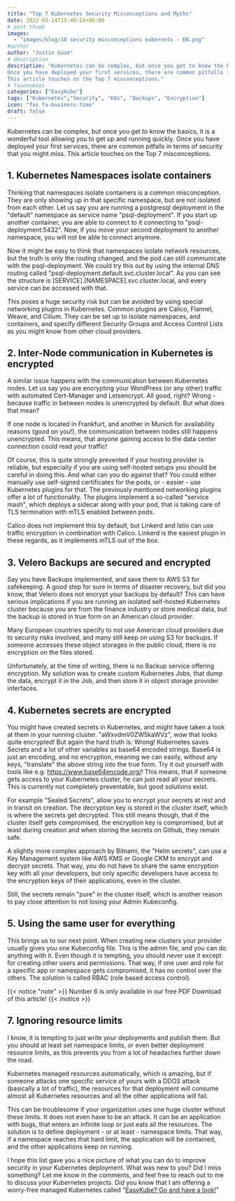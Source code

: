 ```yaml
---
title: "Top 7 Kubernetes Security Misconceptions and Myths"
date: 2022-03-14T15:40:24+06:00
# post thumb
images:
  - "images/blog/10 security misconceptions kubernets - EN.png"
#author
author: "Justin Güse"
# description
description: "Kubernetes can be complex, but once you get to know the basics, it is a wonderful tool allowing you to get up and running quickly. 
Once you have deployed your first services, there are common pitfalls in terms of security that you might miss.
This article touches on the Top 7 misconceptions."
# Taxonomies
categories: ["EasyKube"]
tags: ["Kubernetes","Security", "K8s", "Backups", "Encryption"]
icon: "fas fa-business-time"
draft: false
---
```


Kubernetes can be complex, but once you get to know the basics, it is a wonderful tool allowing you to get up and running quickly. 
Once you have deployed your first services, there are common pitfalls in terms of security that you might miss.
This article touches on the Top 7 misconceptions.

## 1. Kubernetes Namespaces isolate containers

Thinking that namespaces isolate containers is a common misconception. They are only showing up in that specific namespace, but are not isolated from each other. Let us say you are running a postgresql deployment in the "default" namespace as service name "psql-deployment". If you start up another container, you are able to connect to it connecting to "psql-deployment:5432". Now, if you move your second deployment to another namespace, you will not be able to connect anymore. 

Now it might be easy to think that namespaces isolate network resources, but the truth is only the routing changed, and the pod can still communicate with the psql-deployment. We could try this out by using the internal DNS routing called "psql-deployment.default.svc.cluster.local". As you can see the structure is [SERVICE].[NAMESPACE].svc.cluster.local, and every service can be accessed with that.

This poses a huge security risk but can be avoided by using special networking plugins in Kubernetes. Common plugins are Calico, Flannel, Weave, and Cilium. They can be set up to isolate namespaces, and containers, and specify different Security Groups and Access Control Lists as you might know from other cloud providers.


## 2.  Inter-Node communication in Kubernetes is encrypted

A similar issue happens with the communication between Kubernetes nodes. Let us say you are encrypting your WordPress (or any other) traffic with automated Cert-Manager and Letsencrypt. All good, right? Wrong - because traffic in between nodes is unencrypted by default. 
But what does that mean?

If one node is located in Frankfurt, and another in Munich for availability reasons (good on you!), the communication between nodes still happens unencrypted. This means, that anyone gaining access to the data center connection could read your traffic!

Of course, this is quite strongly prevented if your hosting provider is reliable, but especially if you are using self-hosted setups you should be careful in doing this.
And what can you do against that? You could either manually use self-signed certificates for the pods, or - easier - use Kubernetes plugins for that. The previously mentioned networking plugins offer a lot of functionality.
The plugins implement a so-called "service mash", which deploys a sidecar along with your pod, that is taking care of TLS termination with mTLS enabled between pods.

Calico does not implement this by default, but Linkerd and Istio can use traffic encryption in combination with Calico. 
Linkerd is the easiest plugin in these regards, as it implements mTLS out of the box.

## 3. Velero Backups are secured and encrypted

Say you have Backups implemented, and save them to AWS S3 for safekeeping. A good step for sure in terms of disaster recovery, but did you know, that Velero does not encrypt your backups by default?
This can have serious implications if you are running an isolated self-hosted Kubernetes cluster because you are from the finance industry or store medical data, but the backup is stored in true form on an American cloud provider. 

Many European countries specify to not use American cloud providers due to security risks involved, and many still keep on using S3 for backups. If someone accesses these object storages in the public cloud, there is no encryption on the files stored. 

Unfortunately, at the time of writing, there is no Backup service offering encryption. My solution was to create custom Kubernetes Jobs, that dump the data, encrypt it in the Job, and then store it in object storage provider interfaces.

## 4. Kubernetes secrets are encrypted

You might have created secrets in Kubernetes, and might have taken a look at them in your running cluster. "aWxvdmV0ZW5kaWVz", wow that looks quite encrypted! But again the hard truth is: Wrong!
Kubernetes saves Secrets and a lot of other variables as base64 encoded strings. Base64 is just an encoding, and no encryption, meaning we can easily, without any keys, "translate" the above string into the true form. Try it out yourself with tools like e.g. https://www.base64encode.org/!
This means, that if someone gets access to your Kubernetes cluster, he can just read all your secrets.
This is currently not completely preventable, but good solutions exist.

For example "Sealed Secrets", allow you to encrypt your secrets at rest and in transit on creation. The decryption key is stored in the cluster itself, which is where the secrets get decrypted. This still means though, that if the cluster itself gets compromised, the encryption key is compromised, but at least during creation and when storing the secrets on Github, they remain safe. 

A slightly more complex approach by Bitnami, the "Helm secrets", can use a Key Management system like AWS KMS or Google CKM to encrypt and decrypt secrets. That way, you do not have to share the same encryption key with all your developers, but only specific developers have access to the encryption keys of their applications, even in the cluster.

Still, the secrets remain "pure" in the cluster itself, which is another reason to pay close attention to not losing your Admin Kubeconfig.

## 5. Using the same user for everything

This brings us to our next point. When creating new clusters your provider usually gives you one Kubeconfig file. This is the admin file, and you can do anything with it. Even though it is tempting, you should never use it except for creating other users and permissions. That way, if one user and role for a specific app or namespace gets compromised, it has no control over the others. The solution is called RBAC (role based access control).

{{< notice "note" >}}
  Number 6 is only available in our free PDF Download of this article!
{{< /notice >}}

## 7. Ignoring resource limits

I know, it is tempting to just write your deployments and publish them. But you should at least set namespace limits, or even better deployment resource limits, as this prevents you from a lot of headaches further down the road. 

Kubernetes managed resources automatically, which is amazing, but if someone attacks one specific service of yours with a DDOS attack (basically a lot of traffic), the resources for that deployment will consume almost all Kubernetes resources and all the other applications will fail.

This can be troublesome if your organization uses one huge cluster without these limits. It does not even have to be an attack. It can be an application with bugs, that enters an infinite loop or just eats all the resources. The solution is to define deployment - or at least - namespace limits. That way, if a namespace reaches that hard limit, the application will be contained, and the other applications keep on running.


I hope this list gave you a nice picture of what you can do to improve security in your Kubernetes deployment. What was new to you? Did I miss something? Let me know in the comments, and feel free to reach out to me to discuss your Kubernetes projects. Did you know that I am offering a worry-free managed Kubernetes called "[EasyKube? Go and have a look!](/services/easykube/)"